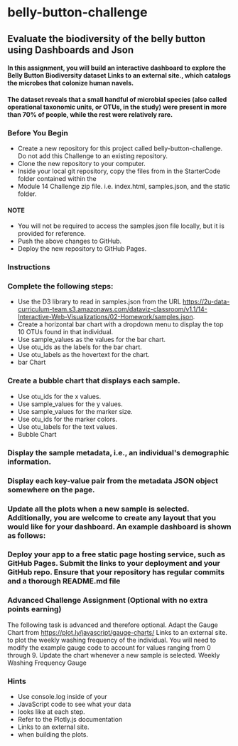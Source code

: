 # belly-button-challenge
## Evaluate the biodiversity of the belly button using Dashboards and Json


#### In this assignment, you will build an interactive dashboard to explore the Belly Button Biodiversity dataset Links to an external site., which catalogs the microbes that colonize human navels.
#### The dataset reveals that a small handful of microbial species (also called operational taxonomic units, or OTUs, in the study) were present in more than 70% of people, while the rest were relatively rare.


### Before You Begin

- Create a new repository for this project called belly-button-challenge. Do not add this Challenge to an existing repository.
- Clone the new repository to your computer.
- Inside your local git repository, copy the files from in the StarterCode folder contained within the 
- Module 14 Challenge zip file. i.e. index.html, samples.json, and the static folder.

#### NOTE
- You will not be required to access the samples.json file locally, but it is provided for reference.
- Push the above changes to GitHub.
- Deploy the new repository to GitHub Pages.

### Instructions

### Complete the following steps:
- Use the D3 library to read in samples.json from the URL https://2u-data-curriculum-team.s3.amazonaws.com/dataviz-classroom/v1.1/14-Interactive-Web-Visualizations/02-Homework/samples.json.
- Create a horizontal bar chart with a dropdown menu to display the top 10 OTUs found in that individual.
- Use sample_values as the values for the bar chart.
- Use otu_ids as the labels for the bar chart.
- Use otu_labels as the hovertext for the chart.
- bar Chart

### Create a bubble chart that displays each sample.
- Use otu_ids for the x values.
- Use sample_values for the y values.
- Use sample_values for the marker size.
- Use otu_ids for the marker colors.
- Use otu_labels for the text values.
- Bubble Chart

### Display the sample metadata, i.e., an individual's demographic information.
### Display each key-value pair from the metadata JSON object somewhere on the page.


### Update all the plots when a new sample is selected. Additionally, you are welcome to create any layout that you would like for your dashboard. An example dashboard is shown as follows:


### Deploy your app to a free static page hosting service, such as GitHub Pages. Submit the links to your deployment and your GitHub repo. Ensure that your repository has regular commits and a thorough README.md file


### Advanced Challenge Assignment (Optional with no extra points earning)

The following task is advanced and therefore optional.
Adapt the Gauge Chart from https://plot.ly/javascript/gauge-charts/ Links to an external site. to plot the weekly washing frequency of the individual.
You will need to modify the example gauge code to account for values ranging from 0 through 9.
Update the chart whenever a new sample is selected.
Weekly Washing Frequency Gauge

### Hints

- Use console.log inside of your 
- JavaScript code to see what your data 
- looks like at each step.
- Refer to the Plotly.js documentation 
- Links to an external site. 
- when building the plots.


